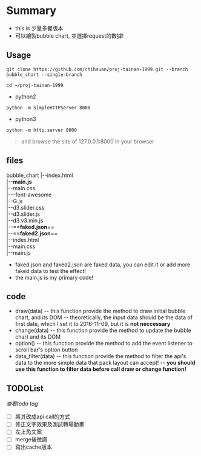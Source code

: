 

# Summary
- this is 少量多餐版本
- 可以繪製bubble chart, 並選擇request的數據!
## Usage

```
git clone https://github.com/chihsuan/proj-tainan-1999.git --branch bubble_chart --single-branch

cd ~/proj-tainan-1999
```
- python2
```
python -m SimpleHTTPServer 8000
```
- python3
```
python -m http.server 8000
```
> and browse the site of 127.0.0.1:8000 in your browser
## files
bubble_chart
|--index.html  
|--**main.js**  
|--main.css  
|---font-awesome  
|--G.js  
|--d3.slider.css  
|--d3.slider.js  
|--d3.v3.min.js  
|--==**faked.json**==  
|--==**faked2.json**==  
|--index.html  
|--main.css  
|--main.js  

- faked.json and faked2.json are faked data, you can edit it or add more faked data to test the effect!
- the main.js is my primary code!
## code 
- draw(data)
-- this function provide the method to draw initial bubble chart, and its DOM
-- theoretically, the input data should be the data of first date, which I set it to 2016-11-09, but it is **not neccessary**
- change(data)
-- this function provide the method to update the bubble chart and its DOM
- option()
-- this function provide the method to add the event listener to scroll bar's option button
- data_filter(data)
-- this function provide the method to filter the api's data to the more simple data that pack layout can accept!
-- **you should use this function to filter data before call draw or change function!**

## TODOList
*查看todo tag*
- [ ] 將其改成api call的方式
- [ ] 修正文字效果及測試轉場動畫
- [ ] 左上角文案
- [ ] merge後微調
- [ ] 寫出cache版本
